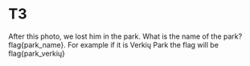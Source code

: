 # T3
After this photo, we lost him in the park. What is the name of the park? 
flag{park_name}. For example if it is Verkių Park the flag will be flag{park_verkių}

